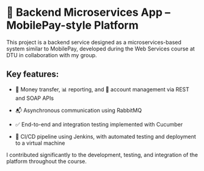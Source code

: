 # 📱 Backend Microservices App – MobilePay-style Platform
This project is a backend service designed as a microservices-based system similar to MobilePay, developed during the Web Services course at DTU in collaboration with my group.

## Key features:

- 💸 Money transfer, 📊 reporting, and 🧾 account management via REST and SOAP APIs

- 📬 Asynchronous communication using RabbitMQ

- ✅ End-to-end and integration testing implemented with Cucumber

- 🔁 CI/CD pipeline using Jenkins, with automated testing and deployment to a virtual machine

I contributed significantly to the development, testing, and integration of the platform throughout the course.
